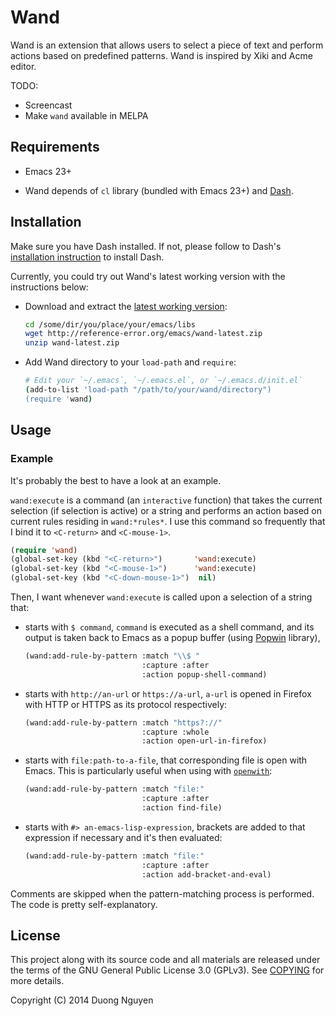 # Wand #

Wand is an extension that allows users to select a piece of text and perform
actions based on predefined patterns.  Wand is inspired by Xiki and Acme
editor.

TODO:

* Screencast
* Make `wand` available in MELPA

## Requirements ##

* Emacs 23+

* Wand depends of `cl` library (bundled with Emacs 23+) and
  [Dash](https://github.com/magnars/dash.el).

## Installation ##

Make sure you have Dash installed.  If not, please follow to Dash's
[installation instruction](https://github.com/magnars/dash.el#installation) to
install Dash.

Currently, you could try out Wand's latest working version with the
instructions below:

* Download and extract the
  [latest working version](http://reference-error.org/emacs/wand-latest.zip):

  ```sh
  cd /some/dir/you/place/your/emacs/libs
  wget http://reference-error.org/emacs/wand-latest.zip
  unzip wand-latest.zip
  ```

* Add Wand directory to your `load-path` and `require`:

  ```sh
  # Edit your `~/.emacs`, `~/.emacs.el`, or `~/.emacs.d/init.el`
  (add-to-list 'load-path "/path/to/your/wand/directory")
  (require 'wand)
  ```

## Usage ##

### Example ###

It's probably the best to have a look at an example.

`wand:execute` is a command (an `interactive` function) that takes the current
selection (if selection is active) or a string and performs an action based on
current rules residing in `wand:*rules*`.  I use this command so frequently
that I bind it to `<C-return>` and `<C-mouse-1>`.

```lisp
(require 'wand)
(global-set-key (kbd "<C-return>")       'wand:execute)
(global-set-key (kbd "<C-mouse-1>")      'wand:execute)
(global-set-key (kbd "<C-down-mouse-1>")  nil)
```

Then, I want whenever `wand:execute` is called upon a selection of a string
that:

* starts with `$ command`, `command` is executed as a shell command, and
  its output is taken back to Emacs as a popup buffer (using
  [Popwin](https://github.com/m2ym/popwin-el) library),

  ```lisp
  (wand:add-rule-by-pattern :match "\\$ "
                            :capture :after
                            :action popup-shell-command)
  ```

* starts with `http://an-url` or `https://a-url`, `a-url` is opened in
  Firefox with HTTP or HTTPS as its protocol respectively:

  ```lisp
  (wand:add-rule-by-pattern :match "https?://"
                            :capture :whole
                            :action open-url-in-firefox)
  ```

* starts with `file:path-to-a-file`, that corresponding file is open with
  Emacs.  This is particularly useful when using with
  [`openwith`](http://www.emacswiki.org/emacs/OpenWith):

  ```lisp
  (wand:add-rule-by-pattern :match "file:"
                            :capture :after
                            :action find-file)
  ```

* starts with `#> an-emacs-lisp-expression`, brackets are added to that
  expression if necessary and it's then evaluated:

  ```lisp
  (wand:add-rule-by-pattern :match "file:"
                            :capture :after
                            :action add-bracket-and-eval)
  ```

Comments are skipped when the pattern-matching process is performed.  The code
is pretty self-explanatory.

## License ##

This project along with its source code and all materials are released under
the terms of the GNU General Public License 3.0 (GPLv3).  See
[COPYING](COPYING) for more details.

Copyright (C) 2014  Duong Nguyen <cmpitgATgmail>
